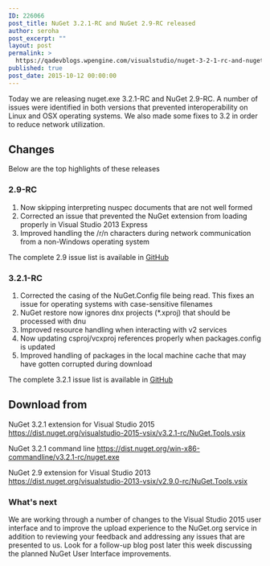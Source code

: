 ```yaml
---
ID: 226066
post_title: NuGet 3.2.1-RC and NuGet 2.9-RC released
author: seroha
post_excerpt: ""
layout: post
permalink: >
  https://qadevblogs.wpengine.com/visualstudio/nuget-3-2-1-rc-and-nuget-2-9-rc-released/
published: true
post_date: 2015-10-12 00:00:00
---
```

Today we are releasing nuget.exe 3.2.1-RC and NuGet 2.9-RC. A number of issues were identified in both versions that prevented interoperability on Linux and OSX operating systems. We also made some fixes to 3.2 in order to reduce network utilization.

## Changes

Below are the top highlights of these releases

### 2\.9-RC

1.  Now skipping interpreting nuspec documents that are not well formed
2.  Corrected an issue that prevented the NuGet extension from loading properly in Visual Studio 2013 Express
3.  Improved handling the /r/n characters during network communication from a non-Windows operating system

The complete 2.9 issue list is available in [GitHub][1]

### 3\.2.1-RC

1.  Corrected the casing of the NuGet.Config file being read. This fixes an issue for operating systems with case-sensitive filenames
2.  NuGet restore now ignores dnx projects (*.xproj) that should be processed with dnu
3.  Improved resource handling when interacting with v2 services
4.  Now updating csproj/vcxproj references properly when packages.config is updated
5.  Improved handling of packages in the local machine cache that may have gotten corrupted during download

The complete 3.2.1 issue list is available in [GitHub][2]

## Download from

NuGet 3.2.1 extension for Visual Studio 2015 <https://dist.nuget.org/visualstudio-2015-vsix/v3.2.1-rc/NuGet.Tools.vsix>

NuGet 3.2.1 command line <https://dist.nuget.org/win-x86-commandline/v3.2.1-rc/nuget.exe>

NuGet 2.9 extension for Visual Studio 2013 <https://dist.nuget.org/visualstudio-2013-vsix/v2.9.0-rc/NuGet.Tools.vsix>

### What's next

We are working through a number of changes to the Visual Studio 2015 user interface and to improve the upload experience to the NuGet.org service in addition to reviewing your feedback and addressing any issues that are presented to us. Look for a follow-up blog post later this week discussing the planned NuGet User Interface improvements.

 [1]: https://github.com/NuGet/Home/issues?q=milestone%3A2.9+is%3Aclosed
 [2]: https://github.com/NuGet/Home/issues?q=milestone%3A3.2.1+is%3Aclosed